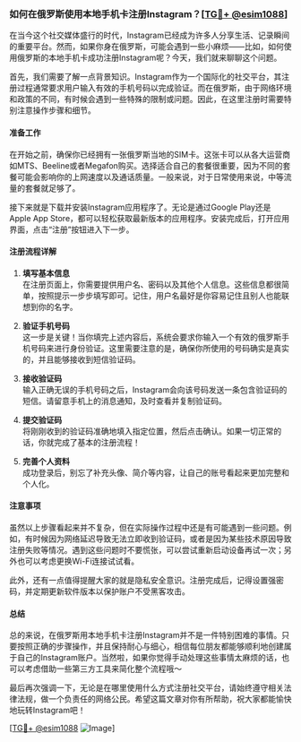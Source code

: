 ### 如何在俄罗斯使用本地手机卡注册Instagram？[[TG💪+ @esim1088](https://t.me/s/esim1088)]

在当今这个社交媒体盛行的时代，Instagram已经成为许多人分享生活、记录瞬间的重要平台。然而，如果你身在俄罗斯，可能会遇到一些小麻烦——比如，如何使用俄罗斯的本地手机卡成功注册Instagram呢？今天，我们就来聊聊这个问题。

首先，我们需要了解一点背景知识。Instagram作为一个国际化的社交平台，其注册过程通常要求用户输入有效的手机号码以完成验证。而在俄罗斯，由于网络环境和政策的不同，有时候会遇到一些特殊的限制或问题。因此，在这里注册时需要特别注意操作步骤和细节。

#### 准备工作

在开始之前，确保你已经拥有一张俄罗斯当地的SIM卡。这张卡可以从各大运营商如MTS、Beeline或者Megafon购买。选择适合自己的套餐很重要，因为不同的套餐可能会影响你的上网速度以及通话质量。一般来说，对于日常使用来说，中等流量的套餐就足够了。

接下来就是下载并安装Instagram应用程序了。无论是通过Google Play还是Apple App Store，都可以轻松获取最新版本的应用程序。安装完成后，打开应用界面，点击“注册”按钮进入下一步。

#### 注册流程详解

1. **填写基本信息**  
   在注册页面上，你需要提供用户名、密码以及其他个人信息。这些信息都很简单，按照提示一步步填写即可。记住，用户名最好是你容易记住且别人也能联想到你的名字。

2. **验证手机号码**  
   这一步是关键！当你填完上述内容后，系统会要求你输入一个有效的俄罗斯手机号码来进行身份验证。这里需要注意的是，确保你所使用的号码确实是真实的，并且能够接收到短信验证码。

3. **接收验证码**  
   输入正确无误的手机号码之后，Instagram会向该号码发送一条包含验证码的短信。请留意手机上的消息通知，及时查看并复制验证码。

4. **提交验证码**  
   将刚刚收到的验证码准确地填入指定位置，然后点击确认。如果一切正常的话，你就完成了基本的注册流程！

5. **完善个人资料**  
   成功登录后，别忘了补充头像、简介等内容，让自己的账号看起来更加完整和个人化。

#### 注意事项

虽然以上步骤看起来并不复杂，但在实际操作过程中还是有可能遇到一些问题。例如，有时候因为网络延迟导致无法立即收到验证码，或者是因为某些技术原因导致注册失败等情况。遇到这些问题时不要慌张，可以尝试重新启动设备再试一次；另外也可以考虑更换Wi-Fi连接试试看。

此外，还有一点值得提醒大家的就是隐私安全意识。注册完成后，记得设置强密码，并定期更新软件版本以保护账户不受黑客攻击。

#### 总结

总的来说，在俄罗斯用本地手机卡注册Instagram并不是一件特别困难的事情。只要按照正确的步骤操作，并且保持耐心与细心，相信每位朋友都能够顺利地创建属于自己的Instagram账户。当然啦，如果你觉得手动处理这些事情太麻烦的话，也可以考虑借助一些第三方工具来简化整个流程哦～ 

最后再次强调一下，无论是在哪里使用什么方式注册社交平台，请始终遵守相关法律法规，做一个负责任的网络公民。希望这篇文章对你有所帮助，祝大家都能愉快地玩转Instagram吧！

[[TG💪+ @esim1088](https://t.me/s/esim1088) ![Image](https://i.postimg.cc/4NQfJmqS/Snipaste-2025-05-13-00-14-12.png)]